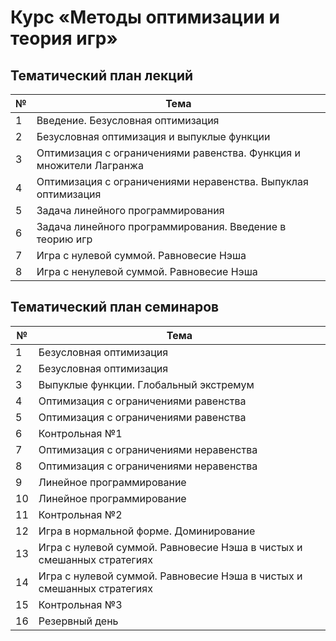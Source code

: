 # Курс «Методы оптимизации и теория игр»

## Тематический план лекций

|№|Тема|
|-|-|
|1|Введение. Безусловная оптимизация|
|2|Безусловная оптимизация и выпуклые функции|
|3|Оптимизация с ограничениями равенства. Функция и множители Лагранжа|
|4|Оптимизация с ограничениями неравенства. Выпуклая оптимизация|
|5|Задача линейного программирования|
|6|Задача линейного программирования. Введение в теорию игр|
|7|Игра с нулевой суммой. Равновесие Нэша|
|8|Игра с ненулевой суммой. Равновесие Нэша|

## Тематический план семинаров

|№|Тема|
|-|-|
|1|Безусловная оптимизация|
|2|Безусловная оптимизация|
|3|Выпуклые функции. Глобальный экстремум|
|4|Оптимизация с ограничениями равенства|
|5|Оптимизация с ограничениями равенства|
|6|Контрольная №1|
|7|Оптимизация с ограничениями неравенства|
|8|Оптимизация с ограничениями неравенства|
|9|Линейное программирование|
|10|Линейное программирование|
|11|Контрольная №2|
|12|Игра в нормальной форме. Доминирование|
|13|Игра с нулевой суммой. Равновесие Нэша в чистых и смешанных стратегиях|
|14|Игра с нулевой суммой. Равновесие Нэша в чистых и смешанных стратегиях|
|15|Контрольная №3|
|16|Резервный день|